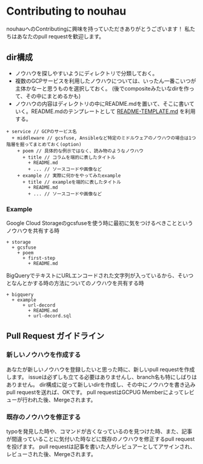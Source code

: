 # Contributing to nouhau

nouhauへのContributingに興味を持っていただきありがとうございます！
私たちはあなたのpull requestを歓迎します。

## dir構成

* ノウハウを探しやすいようにディレクトリで分類しておく。
* 複数のGCPサービスを利用したノウハウについては、いったん一番こいつが主体かなーと思うものを選択しておく。 (後でcompositeみたいなdirを作って、その中にまとめるかも)
* ノウハウの内容はディレクトリの中にREADME.mdを置いて、そこに書いていく。README.mdのテンプレートとして [README-TEMPLATE.md](README-TEMPLATE.md) を利用する。

```
+ service // GCPのサービス名
  + middleware // gcsfuse, Ansibleなど特定のミドルウェアのノウハウの場合は1つ階層を掘ってまとめておく(option)
    + poem // 具体的な例示ではなく、読み物のようなノウハウ
      + title // コラムを端的に表したタイトル
        + README.md
        + ... // ソースコードや画像など
    + example // 実際に何かをやってみたexample
      + title // exampleを端的に表したタイトル
        + README.md
        + ... // ソースコードや画像など
```

### Example

Google Cloud Storageのgcsfuseを使う時に最初に気をつけるべきことというノウハウを共有する時

```
+ storage
  + gcsfuse
    + poem
      + first-step
        + README.md
```

BigQueryでテキストにURLエンコードされた文字列が入っているから、そいつとなんとかする時の方法についてのノウハウを共有する時

```
+ bigquery
  + example
      + url-decord
        + README.md
        + url-decord.sql
```

## Pull Request ガイドライン

### 新しいノウハウを作成する

あなたが新しいノウハウを登録したいと思った時に、新しいpull requestを作成します。
issueは必ずしも立てる必要はありませんし、branch名も特にしばりはありません。
dir構成に従って新しいdirを作成し、その中にノウハウを書き込みpull requestを送れば、OKです。
pull requestはGCPUG Memberによってレビューが行われた後、Mergeされます。

### 既存のノウハウを修正する

typoを発見した時や、コマンドが古くなっているのを見つけた時、また、記事が間違っていることに気付いた時などに既存のノウハウを修正するpull requestを投げます。
pull requestは記事を書いた人がレビュアーとしてアサインされ、レビューされた後、Mergeされます。
